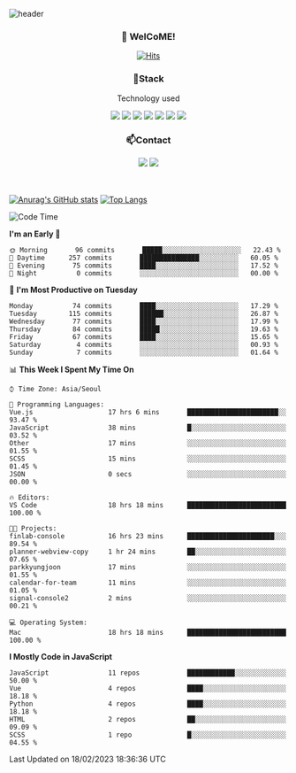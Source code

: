 ![header](https://capsule-render.vercel.app/api?type=waving&color=gradient&height=200&text=Kyungjoon&fontAlign=70&fontAlignY=40&animation=twinkling)

<h3 align="center">👋 WelCoME!</h3>

<div align=center>
  
[![Hits](https://hits.seeyoufarm.com/api/count/incr/badge.svg?url=https%3A%2F%2Fgithub.com%2Fuvula6921&count_bg=%2322BAC9&title_bg=%23827F7F&icon=iconify.svg&icon_color=%2325A27F&title=visits&edge_flat=false)](https://hits.seeyoufarm.com)
  
</div>
<h3 align="center">📌Stack</h3>
<p align="center">Technology used</p>
<div align="center"><img src="https://img.shields.io/badge/HTML5-E34F26?style=flat-square&logo=HTML5&logoColor=white"></img> <img src="https://img.shields.io/badge/CSS3-0A84FF?style=flat-square&logo=CSS3&logoColor=white"></img> <img src="https://img.shields.io/badge/JavaScript-FFCD11?style=flat-square&logo=JavaScript&logoColor=white"></img> <img src="https://img.shields.io/badge/React-00BCF6?style=flat-square&logo=React&logoColor=white"></img> <img src="https://img.shields.io/badge/jQuery-3655FF?style=flat-square&logo=jQuery&logoColor=white"></img> <img src="https://img.shields.io/badge/Ruby-E0115F?style=flat-square&logo=Ruby&logoColor=white"></img> <img src="https://img.shields.io/badge/Python-4B8BBE?style=flat-square&logo=Python&logoColor=white"></img></div>

<h3 align="center">📫Contact</h3>
<div align="center"><a href="https://velog.io/@uvula6921/"><img src="https://img.shields.io/badge/Blog-20c997?style=flat-square&logo=V&logoColor=white"/></a> <a href="pkj6921@gmail.com"><img src="https://img.shields.io/badge/Gmail-EA4335?style=flat-square&logo=Gmail&logoColor=white"/></a></div>
<br>
<br>

[![Anurag's GitHub stats](https://github-readme-stats.vercel.app/api?username=uvula6921&hide=stars,issues&show_icons=true&count_private=true&theme=tokyonight)](https://github.com/anuraghazra/github-readme-stats)
[![Top Langs](https://github-readme-stats.vercel.app/api/top-langs/?username=uvula6921&hide=css,jupyter%20notebook,html&exclude_repo=uvula6921,uvula6921.github.io&layout=compact&langs_count=8)](https://github.com/anuraghazra/github-readme-stats)

<!--START_SECTION:waka-->
![Code Time](http://img.shields.io/badge/Code%20Time-1%2C421%20hrs%2035%20mins-blue)

**I'm an Early 🐤** 

```text
🌞 Morning       96 commits       █████░░░░░░░░░░░░░░░░░░░░   22.43 % 
🌆 Daytime      257 commits       ███████████████░░░░░░░░░░   60.05 % 
🌃 Evening       75 commits       ████░░░░░░░░░░░░░░░░░░░░░   17.52 % 
🌙 Night          0 commits       ░░░░░░░░░░░░░░░░░░░░░░░░░   00.00 % 

```
📅 **I'm Most Productive on Tuesday** 

```text
Monday          74 commits       ████░░░░░░░░░░░░░░░░░░░░░   17.29 % 
Tuesday        115 commits       ██████░░░░░░░░░░░░░░░░░░░   26.87 % 
Wednesday       77 commits       ████░░░░░░░░░░░░░░░░░░░░░   17.99 % 
Thursday        84 commits       █████░░░░░░░░░░░░░░░░░░░░   19.63 % 
Friday          67 commits       ████░░░░░░░░░░░░░░░░░░░░░   15.65 % 
Saturday         4 commits       ░░░░░░░░░░░░░░░░░░░░░░░░░   00.93 % 
Sunday           7 commits       ░░░░░░░░░░░░░░░░░░░░░░░░░   01.64 % 

```


📊 **This Week I Spent My Time On** 

```text
⌚︎ Time Zone: Asia/Seoul

💬 Programming Languages: 
Vue.js                   17 hrs 6 mins       ███████████████████████░░   93.47 % 
JavaScript               38 mins             █░░░░░░░░░░░░░░░░░░░░░░░░   03.52 % 
Other                    17 mins             ░░░░░░░░░░░░░░░░░░░░░░░░░   01.55 % 
SCSS                     15 mins             ░░░░░░░░░░░░░░░░░░░░░░░░░   01.45 % 
JSON                     0 secs              ░░░░░░░░░░░░░░░░░░░░░░░░░   00.00 % 

🔥 Editors: 
VS Code                  18 hrs 18 mins      █████████████████████████   100.00 % 

🐱‍💻 Projects: 
finlab-console           16 hrs 23 mins      ██████████████████████░░░   89.54 % 
planner-webview-copy     1 hr 24 mins        ██░░░░░░░░░░░░░░░░░░░░░░░   07.65 % 
parkkyungjoon            17 mins             ░░░░░░░░░░░░░░░░░░░░░░░░░   01.55 % 
calendar-for-team        11 mins             ░░░░░░░░░░░░░░░░░░░░░░░░░   01.05 % 
signal-console2          2 mins              ░░░░░░░░░░░░░░░░░░░░░░░░░   00.21 % 

💻 Operating System: 
Mac                      18 hrs 18 mins      █████████████████████████   100.00 % 

```

**I Mostly Code in JavaScript** 

```text
JavaScript               11 repos            ████████████░░░░░░░░░░░░░   50.00 % 
Vue                      4 repos             ████░░░░░░░░░░░░░░░░░░░░░   18.18 % 
Python                   4 repos             ████░░░░░░░░░░░░░░░░░░░░░   18.18 % 
HTML                     2 repos             ██░░░░░░░░░░░░░░░░░░░░░░░   09.09 % 
SCSS                     1 repo              █░░░░░░░░░░░░░░░░░░░░░░░░   04.55 % 

```



 Last Updated on 18/02/2023 18:36:36 UTC
<!--END_SECTION:waka-->
